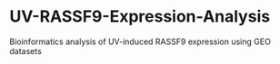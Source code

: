 # UV-RASSF9-Expression-Analysis
Bioinformatics analysis of UV-induced RASSF9 expression using GEO datasets
